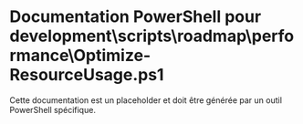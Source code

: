 # Documentation PowerShell pour development\scripts\roadmap\performance\Optimize-ResourceUsage.ps1

Cette documentation est un placeholder et doit être générée par un outil PowerShell spécifique.
